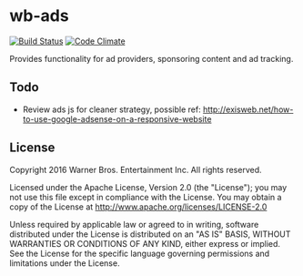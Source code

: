 wb-ads
=============

[![Build Status](https://api.travis-ci.org/wb-crowdfusion/wb-ads.svg)](https://travis-ci.org/wb-crowdfusion/wb-ads)
[![Code Climate](https://codeclimate.com/github/wb-crowdfusion/wb-ads/badges/gpa.svg)](https://codeclimate.com/github/wb-crowdfusion/wb-ads)

Provides functionality for ad providers, sponsoring content and ad tracking.


## Todo
* Review ads js for cleaner strategy, possible ref: http://exisweb.net/how-to-use-google-adsense-on-a-responsive-website


## License

Copyright 2016 Warner Bros. Entertainment Inc. All rights reserved.

Licensed under the Apache License, Version 2.0 (the "License");
you may not use this file except in compliance with the License.
You may obtain a copy of the License at <http://www.apache.org/licenses/LICENSE-2.0>

Unless required by applicable law or agreed to in writing, software
distributed under the License is distributed on an "AS IS" BASIS,
WITHOUT WARRANTIES OR CONDITIONS OF ANY KIND, either express or implied.
See the License for the specific language governing permissions and
limitations under the License.
